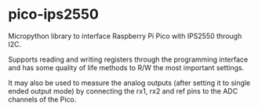 # pico-ips2550

Micropython library to interface Raspberry Pi Pico with IPS2550 through I2C.

Supports reading and writing registers through the programming interface and has some quality of life methods to R/W the most important settings.

It may also be used to measure the analog outputs (after setting it to single ended output mode) by connecting the rx1, rx2 and ref pins to the ADC channels of the Pico.
